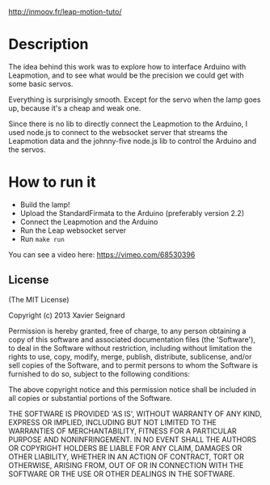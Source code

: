 http://inmoov.fr/leap-motion-tuto/

# Description

The idea behind this work was to explore how to interface Arduino with Leapmotion, and to see what would be the precision we could get with some basic servos.

Everything is surprisingly smooth. Except for the servo when the lamp goes up, because it's a cheap and weak one.

Since there is no lib to directly connect the Leapmotion to the Arduino, I used node.js to connect to the websocket server that streams the Leapmotion data and the johnny-five node.js lib to control the Arduino and the servos.

# How to run it
- Build the lamp!
- Upload the StandardFirmata to the Arduino (preferably version 2.2)
- Connect the Leapmotion and the Arduino
- Run the Leap websocket server
- Run `make run`


You can see a video here: https://vimeo.com/68530396

## License

(The MIT License)

Copyright (c) 2013 Xavier Seignard

Permission is hereby granted, free of charge, to any person obtaining
a copy of this software and associated documentation files (the
'Software'), to deal in the Software without restriction, including
without limitation the rights to use, copy, modify, merge, publish,
distribute, sublicense, and/or sell copies of the Software, and to
permit persons to whom the Software is furnished to do so, subject to
the following conditions:

The above copyright notice and this permission notice shall be
included in all copies or substantial portions of the Software.

THE SOFTWARE IS PROVIDED 'AS IS', WITHOUT WARRANTY OF ANY KIND,
EXPRESS OR IMPLIED, INCLUDING BUT NOT LIMITED TO THE WARRANTIES OF
MERCHANTABILITY, FITNESS FOR A PARTICULAR PURPOSE AND NONINFRINGEMENT.
IN NO EVENT SHALL THE AUTHORS OR COPYRIGHT HOLDERS BE LIABLE FOR ANY
CLAIM, DAMAGES OR OTHER LIABILITY, WHETHER IN AN ACTION OF CONTRACT,
TORT OR OTHERWISE, ARISING FROM, OUT OF OR IN CONNECTION WITH THE
SOFTWARE OR THE USE OR OTHER DEALINGS IN THE SOFTWARE.
